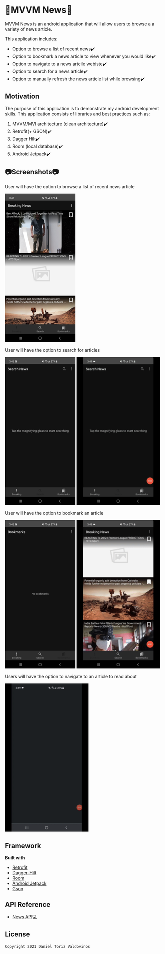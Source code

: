 # :newspaper:MVVM News:newspaper:
MVVM News is an android application that will allow users to browse a a variety of news article.

This application includes:
- Option to browse a list of recent news:heavy_check_mark:
- Option to bookmark a news article to view whenever you would like:heavy_check_mark:
- Option to navigate to a news artcile webiste:heavy_check_mark:
- Option to search for a news article:heavy_check_mark:
- Option to manually refresh the news article list while browsing:heavy_check_mark:
## Motivation
The purpose of this application is to demonstrate my android development skills.
This application consists of libraries and best practices such as:
  1. MVVM/MVI architecture (clean architecture):heavy_check_mark:
  2. Retrofit(+ GSON):heavy_check_mark:
  3. Dagger Hilt:heavy_check_mark:
  4. Room (local database):heavy_check_mark:
  5. Android Jetpack:heavy_check_mark:
## :camera:Screenshots:camera:

User will have the option to browse a list of recent news article
<p float="left">
  <img src="images/browse.jpg" width="225" />
</p>

User will have the option to search for articles
<p float="left">
  <img src="images/search.jpg" width="225" />
  <img src="images/gify_two.gif" width="267" />
</p>

User will have the option to bookmark an article
<p float="left">
  <img src="images/bookmark.jpg" width="225" />
  <img src="images/gify_one.gif" width="267" />
</p>

Users will have the option to navigate to an article to read about
<p float="left">
  <img src="images/gify_three.gif" width="267" />
</p>

## Framework
**Built with**
- [Retrofit](https://square.github.io/retrofit/)
- [Dagger-Hilt](https://developer.android.com/training/dependency-injection/hilt-android)
- [Room](https://developer.android.com/training/data-storage/room)
- [Android Jetpack](https://developer.android.com/jetpack)
- [Gson](https://github.com/square/retrofit/tree/master/retrofit-converters/gson)

## API Reference
- [News API](https://newsapi.org/):computer:

## License
    Copyright 2021 Daniel Toriz Valdovinos
